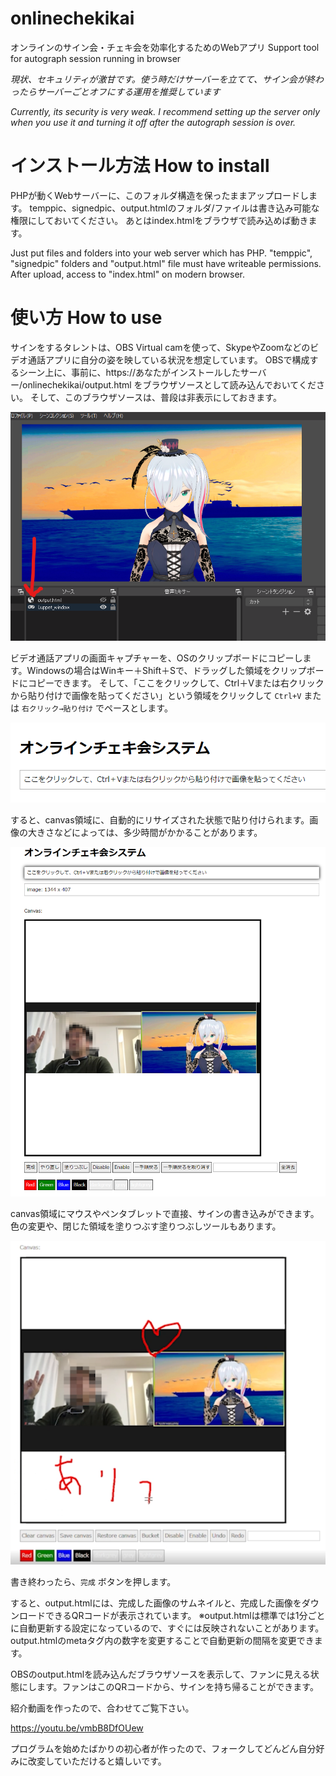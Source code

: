 # onlinechekikai
オンラインのサイン会・チェキ会を効率化するためのWebアプリ Support tool for autograph session running in browser

*現状、セキュリティが激甘です。使う時だけサーバーを立てて、サイン会が終わったらサーバーごとオフにする運用を推奨しています*

*Currently, its security is very weak. I recommend setting up the server only when you use it and turning it off after the autograph session is over.*

# インストール方法 How to install

PHPが動くWebサーバーに、このフォルダ構造を保ったままアップロードします。
temppic、signedpic、output.htmlのフォルダ/ファイルは書き込み可能な権限にしておいてください。
あとはindex.htmlをブラウザで読み込めば動きます。

Just put files and folders into your web server which has PHP.
"temppic", "signedpic" folders and "output.html" file must have writeable permissions.
After upload, access to "index.html" on modern browser.

# 使い方 How to use

サインをするタレントは、OBS Virtual camを使って、SkypeやZoomなどのビデオ通話アプリに自分の姿を映している状況を想定しています。
OBSで構成するシーン上に、事前に、https://あなたがインストールしたサーバー/onlinechekikai/output.html をブラウザソースとして読み込んでおいてください。
そして、このブラウザソースは、普段は非表示にしておきます。

![howtouse00](readmepics/howtouse00.png)

ビデオ通話アプリの画面キャプチャーを、OSのクリップボードにコピーします。Windowsの場合はWinキー＋Shift＋Sで、ドラッグした領域をクリップボードにコピーできます。
そして、「ここをクリックして、Ctrl＋Vまたは右クリックから貼り付けで画像を貼ってください」という領域をクリックして `Ctrl+V` または `右クリック→貼り付け` でペースとします。 

![howtouse01](readmepics/howtouse01.png)

すると、canvas領域に、自動的にリサイズされた状態で貼り付けられます。画像の大きさなどによっては、多少時間がかかることがあります。

![howtouse02](readmepics/howtouse02.png)

canvas領域にマウスやペンタブレットで直接、サインの書き込みができます。
色の変更や、閉じた領域を塗りつぶす塗りつぶしツールもあります。

![howtouse03](readmepics/howtouse03.png)

書き終わったら、`完成` ボタンを押します。

すると、output.htmlには、完成した画像のサムネイルと、完成した画像をダウンロードできるQRコードが表示されています。
※output.htmlは標準では1分ごとに自動更新する設定になっているので、すぐには反映されないことがあります。output.htmlのmetaタグ内の数字を変更することで自動更新の間隔を変更できます。

OBSのoutput.htmlを読み込んだブラウザソースを表示して、ファンに見える状態にします。ファンはこのQRコードから、サインを持ち帰ることができます。

紹介動画を作ったので、合わせてご覧下さい。

https://youtu.be/vmbB8DfOUew

プログラムを始めたばかりの初心者が作ったので、フォークしてどんどん自分好みに改変していただけると嬉しいです。